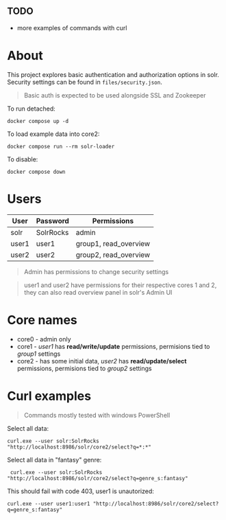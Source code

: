 ## TODO
- more examples of commands with curl

# About
This project explores basic authentication and authorization options in solr.
Security settings can be found in `files/security.json`.

> Basic auth is expected to be used alongside SSL and Zookeeper

To run detached:
``` 
docker compose up -d 
```

To load example data into core2:
``` 
docker compose run --rm solr-loader 
```

To disable:
``` 
docker compose down 
```

# Users

| User   | Password  | Permissions           |
| ------ | --------- | --------------------- |
| solr   | SolrRocks | admin                 |
| user1  | user1     | group1, read_overview |
| user2  | user2     | group2, read_overview |

> Admin has permissions to change security settings

> user1 and user2 have permissions for their respective cores 1 and 2, they can also read overview panel in solr's Admin UI

# Core names

- core0 - admin only
- core1 - *user1* has **read/write/update** permissions, permisions tied to *group1* settings
- core2 - has some initial data, *user2* has **read/update/select** permissions, permisions tied to *group2* settings

# Curl examples

> Commands mostly tested with windows PowerShell

Select all data:
```
curl.exe --user solr:SolrRocks "http://localhost:8986/solr/core2/select?q=*:*"
```

Select all data in "fantasy" genre:
```
 curl.exe --user solr:SolrRocks "http://localhost:8986/solr/core2/select?q=genre_s:fantasy"
```

This should fail with code 403, user1 is unautorized:
```
curl.exe --user user1:user1 "http://localhost:8986/solr/core2/select?q=genre_s:fantasy"
```